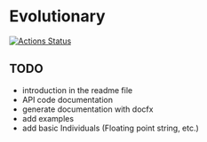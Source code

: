 # Evolutionary

[![Actions Status](https://github.com/quinmars/evolutionary/workflows/Unit%20Tests/badge.svg)](https://github.com/quinmars/evolutionary/actions)

## TODO

  - introduction in the readme file
  - API code documentation
  - generate documentation with docfx
  - add examples
  - add basic Individuals (Floating point string, etc.)